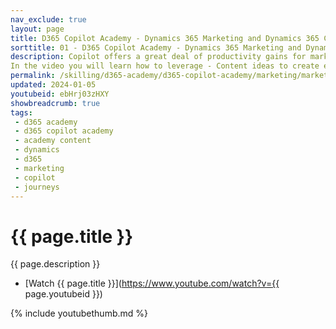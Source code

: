 ```yaml
---
nav_exclude: true
layout: page
title: D365 Copilot Academy - Dynamics 365 Marketing and Dynamics 365 Copilot
sorttitle: 01 - D365 Copilot Academy - Dynamics 365 Marketing and Dynamics 365 Copilot
description: Copilot offers a great deal of productivity gains for marketers using Customer Insights – Journeys. This video covers all the available features – whether they are GA or in public preview. 
In the video you will learn how to leverage - Content ideas to create exciting, engaging emails. Harness the power of content ideas to effortlessly generate captivating emails within minutes simply by providing a few short key points and selecting a desired tone of voice. Marketers can style themes and color palettes based on current brand and website. Create journeys without having deep knowledge about the product. And of course, targeting the right customers in the query assist when building segments is made easy.
permalink: /skilling/d365-academy/d365-copilot-academy/marketing/marketing-and-copilot
updated: 2024-01-05
youtubeid: ebHrj03zHXY
showbreadcrumb: true
tags: 
 - d365 academy
 - d365 copilot academy
 - academy content
 - dynamics
 - d365
 - marketing
 - copilot
 - journeys
---
```


# {{ page.title }}

{{ page.description }}

* [Watch {{ page.title }}](https://www.youtube.com/watch?v={{ page.youtubeid }})

{% include youtubethumb.md %}
